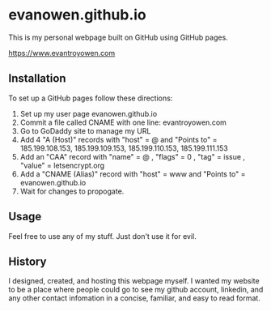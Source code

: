 # evanowen.github.io
This is my personal webpage built on GitHub using GitHub pages.

https://www.evantroyowen.com

## Installation
To set up a GitHub pages follow these directions:

1. Set up my user page evanowen.github.io
2. Commit a file called CNAME with one line: evantroyowen.com
3. Go to GoDaddy site to manage my URL
4. Add 4 "A (Host)" records with "host" = @ and "Points to" = 185.199.108.153, 185.199.109.153, 185.199.110.153, 185.199.111.153
5. Add an "CAA" record with "name" = @ , "flags" = 0 , "tag" = issue , "value" = letsencrypt.org 
6. Add a "CNAME (Alias)" record with "host" = www and "Points to" = evanowen.github.io
7. Wait for changes to propogate.

## Usage
Feel free to use any of my stuff. Just don't use it for evil.

## History
I designed, created, and hosting this webpage myself. I wanted my website to be a place where people could go to see my github account, linkedin, and any other contact infomation in a concise, familiar, and easy to read format.

